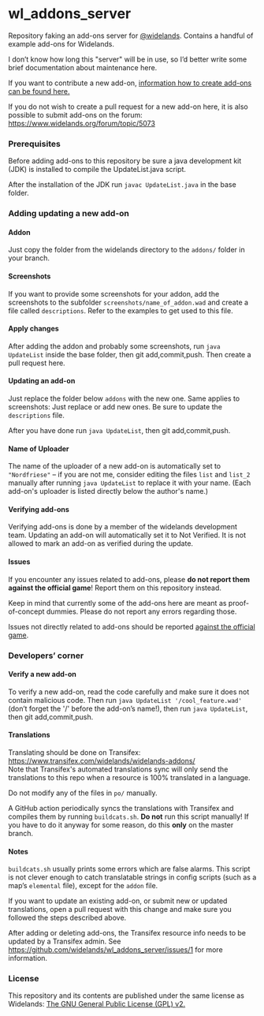 # wl_addons_server
Repository faking an add-ons server for [@widelands](https://github.com/widelands/widelands). Contains a handful of example add-ons for Widelands.

I don’t know how long this "server" will be in use, so I’d better write some brief documentation about maintenance here.

If you want to contribute a new add-on, [information how to create add-ons can be found here.](https://github.com/widelands/widelands/blob/master/doc/sphinx/source/add-ons.rst)

If you do not wish to create a pull request for a new add-on here, it is also possible to submit add-ons on the forum: https://www.widelands.org/forum/topic/5073

### Prerequisites

Before adding add-ons to this repository be sure a java development kit (JDK) is installed to compile the UpdateList.java script.

After the installation of the JDK run `javac UpdateList.java` in the base folder.

### Adding updating a new add-on

#### Addon

Just copy the folder from the widelands directory to the `addons/` folder in your branch.

#### Screenshots

If you want to provide some screenshots for your addon, add the screenshots to the subfolder `screenshots/name_of_addon.wad` and create a file called `descriptions`. Refer to the examples to get used to this file.

#### Apply changes

After adding the addon and probably some screenshots, run `java UpdateList` inside the base folder, then git add,commit,push. Then create a pull request here.

#### Updating an add-on

Just replace the folder below `addons` with the new one.
Same applies to screenshots: Just replace or add new ones. Be sure to update the `descriptions` file.

After you have done run `java UpdateList`, then git add,commit,push.

#### Name of Uploader

The name of the uploader of a new add-on is automatically set to `"Nordfriese"` – if you are not me, consider editing the files `list` and `list_2` manually after running `java UpdateList` to replace it with your name. (Each add-on's uploader is listed directly below the author's name.)

#### Verifying add-ons

Verifying add-ons is done by a member of the widelands development team. Updating an add-on will automatically set it to Not Verified. It is not allowed to mark an add-on as verified during the update.

#### Issues

If you encounter any issues related to add-ons, please **do not report them against the official game**! Report them on this repository instead.

Keep in mind that currently some of the add-ons here are meant as proof-of-concept dummies. Please do not report any errors regarding those.

Issues not directly related to add-ons should be reported [against the official game](https://github.com/widelands/widelands/issues).

### Developers’ corner

#### Verify a new add-on

To verify a new add-on, read the code carefully and make sure it does not contain malicious code. Then run `java UpdateList '/cool_feature.wad'` (don’t forget the '/' before the add-on’s name!), then run `java UpdateList`, then git add,commit,push.

#### Translations

Translating should be done on Transifex: https://www.transifex.com/widelands/widelands-addons/   
Note that Transifex's automated translations sync will only send the translations to this repo when a resource is 100% translated in a language.

Do not modify any of the files in `po/` manually.

A GitHub action periodically syncs the translations with Transifex and compiles them by running `buildcats.sh`. **Do not** run this script manually! If you have to do it anyway for some reason, do this **only** on the master branch.

#### Notes

`buildcats.sh` usually prints some errors which are false alarms. This script is not clever enough to catch translatable strings in config scripts (such as a map’s `elemental` file), except for the `addon` file.

If you want to update an existing add-on, or submit new or updated translations, open a pull request with this change and make sure you followed the steps described above.

After adding or deleting add-ons, the Transifex resource info needs to be updated by a Transifex admin. See https://github.com/widelands/wl_addons_server/issues/1 for more information.

### License

This repository and its contents are published under the same license as Widelands: [The GNU General Public License (GPL) v2.](https://github.com/widelands/widelands/blob/master/COPYING)
